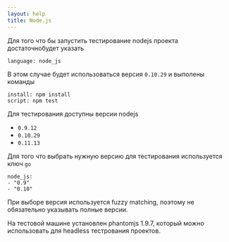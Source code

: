 ```yaml
---
layout: help
title: Node.js
---
```


Для того что бы запустить тестирование nodejs проекта достаточнобудет указать

    language: node_js

В этом случае будет использоваться версия ``0.10.29`` и выполены команды

    install: npm install
    script: npm test

Для тестирования доступны версии nodejs

* ``0.9.12``
* ``0.10.29``
* ``0.11.13``

Для того что выбрать нужную версию для тестирования используется ключ ``go``

    node_js:
    - "0.9"
    - "0.10"

При выборе версия используется fuzzy matching, поэтому не обязательно указывать полные
версии.

На тестовой машине установлен phantomjs 1.9.7, который можно использовать для headless
тестрования проектов.
